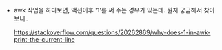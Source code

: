 - awk 작업을 하다보면, 액션이후 '1'를 써 주는 경우가 있는데. 뭔지 궁금해서 찾아 보니..

  > 

  https://stackoverflow.com/questions/20262869/why-does-1-in-awk-print-the-current-line
